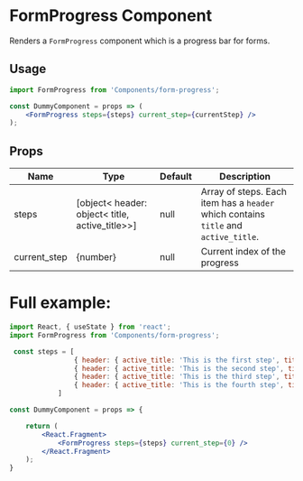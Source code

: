 # FormProgress Component

Renders a `FormProgress` component which is a progress bar for forms.


## Usage

```jsx
import FormProgress from 'Components/form-progress';

const DummyComponent = props => (
    <FormProgress steps={steps} current_step={currentStep} />
);
```

## Props


| Name          | Type                                         | Default  | Description                                                                          |
| ------------- | -------------------------------------------- | -------- | ------------------------------------------------------------------------------------ |
| steps         | [object< header: object< title, active_title>>] | null     | Array of steps. Each item has a `header` which contains `title` and `active_title`.  |
| current_step  | {number}                                     | null     | Current index of the progress                                                        |



# Full example:

```jsx
import React, { useState } from 'react';
import FormProgress from 'Components/form-progress';

 const steps = [
                { header: { active_title: 'This is the first step', title: 'step 1' } },
                { header: { active_title: 'This is the second step', title: 'step 2' } },
                { header: { active_title: 'This is the third step', title: 'step 3' } },
                { header: { active_title: 'This is the fourth step', title: 'step 4' } }
            ]

const DummyComponent = props => {

    return (
        <React.Fragment>
            <FormProgress steps={steps} current_step={0} />
        </React.Fragment>
    );
}
```
